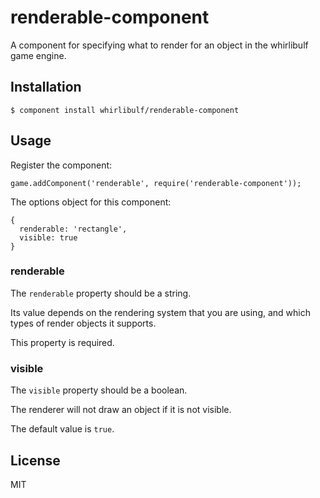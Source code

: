 
# renderable-component

A component for specifying what to render for an object in the whirlibulf game engine.

## Installation

    $ component install whirlibulf/renderable-component

## Usage

Register the component:

    game.addComponent('renderable', require('renderable-component'));

The options object for this component:

    {
      renderable: 'rectangle',
      visible: true
    }

### renderable

The `renderable` property should be a string.

Its value depends on the rendering system that you are using, and which types of render objects it supports.

This property is required.

### visible

The `visible` property should be a boolean.

The renderer will not draw an object if it is not visible.

The default value is `true`.

## License

  MIT
